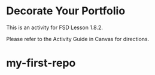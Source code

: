 # Decorate Your Portfolio

This is an activity for FSD Lesson 1.8.2.

Please refer to the Activity Guide in Canvas for directions.
# my-first-repo
